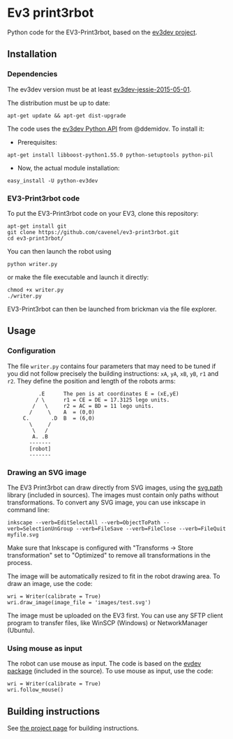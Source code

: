 # Ev3 print3rbot

Python code for the EV3-Print3rbot, based on the [ev3dev project](http://ev3dev.org).

## Installation

### Dependencies

The ev3dev version must be at least [ev3dev-jessie-2015-05-01](https://github.com/ev3dev/ev3dev/releases/tag/ev3dev-jessie-2015-05-01).

The distribution must be up to date:
```
apt-get update && apt-get dist-upgrade
```

The code uses the [ev3dev Python API](https://github.com/ddemidov/ev3dev-lang-python) from @ddemidov. To install it:

* Prerequisites:
```
apt-get install libboost-python1.55.0 python-setuptools python-pil
```

* Now, the actual module installation:
```
easy_install -U python-ev3dev
```

### EV3-Print3rbot code

To put the EV3-Print3rbot code  on your EV3, clone this repository:
```
apt-get install git
git clone https://github.com/cavenel/ev3-print3rbot.git
cd ev3-print3rbot/
```
You can then launch the robot using
```
python writer.py
```
or make the file executable and launch it directly:
```
chmod +x writer.py
./writer.py
```
EV3-Print3rbot can then be launched from brickman via the file explorer.

## Usage

### Configuration

The file `writer.py` contains four parameters that may need to be tuned if you did not follow precisely the building instructions: `xA`, `yA`, `xB`, `yB`, `r1` and `r2`. They define the position and length of the robots arms:
```
          .E      The pen is at coordinates E = (xE,yE)
         / \      r1 = CE = DE = 17.3125 lego units.
        /   \     r2 = AC = BD = 11 lego units.
       /     \    A  = (0,0)
     C.       .D  B  = (6,0)
       \     /
        \   /
        A. .B
       -------
       [robot]
       -------
```

### Drawing an SVG image

The EV3 Print3rbot can draw directly from SVG images, using the [svg.path](https://pypi.python.org/pypi/svg.path) library (included in sources). The images must contain only paths without transformations. To convert any SVG image, you can use inkscape in command line:
```
inkscape --verb=EditSelectAll --verb=ObjectToPath --verb=SelectionUnGroup --verb=FileSave --verb=FileClose --verb=FileQuit myfile.svg
```
Make sure that Inkscape is configured with "Transforms -> Store transformation" set to "Optimized" to remove all transformations in the process.

The image will be automatically resized to fit in the robot drawing area. To draw an image, use the code:
```
wri = Writer(calibrate = True)
wri.draw_image(image_file = 'images/test.svg')
```
The image must be uploaded on the EV3 first. You can use any SFTP client program to transfer files, like WinSCP (Windows) or NetworkManager (Ubuntu). 

### Using mouse as input

The robot can use mouse as input. The code is based on the [evdev package](https://pypi.python.org/pypi/evdev) (included in the source). To use mouse as input, use the code:

```
wri = Writer(calibrate = True)
wri.follow_mouse()
```

## Building instructions

See [the project page](http://www.ev3dev.org/projects/2015/05/06/EV3-Print3rbot/) for building instructions.
